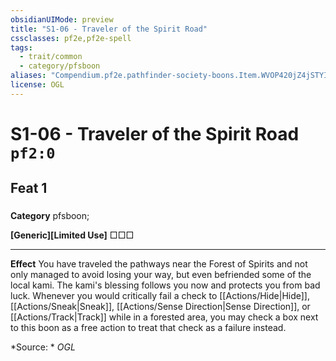 ```yaml
---
obsidianUIMode: preview
title: "S1-06 - Traveler of the Spirit Road"
cssclasses: pf2e,pf2e-spell
tags:
  - trait/common
  - category/pfsboon
aliases: "Compendium.pf2e.pathfinder-society-boons.Item.WVOP420jZ4jSTYI8"
license: OGL
---
```

# S1-06 - Traveler of the Spirit Road `pf2:0`
## Feat 1
### 

**Category** pfsboon; 




**\[Generic\]\[Limited Use\]** □□□

* * *

**Effect** You have traveled the pathways near the Forest of Spirits and not only managed to avoid losing your way, but even befriended some of the local kami. The kami's blessing follows you now and protects you from bad luck. Whenever you would critically fail a check to [[Actions/Hide|Hide]], [[Actions/Sneak|Sneak]], [[Actions/Sense Direction|Sense Direction]], or [[Actions/Track|Track]] while in a forested area, you may check a box next to this boon as a free action to treat that check as a failure instead.

*Source: *
*OGL*
